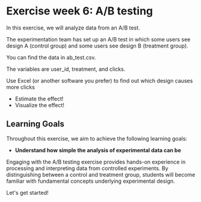 # Exercise week 6: A/B testing

In this exercise, we will analyze data from an A/B test.

The experimentation team has set up an A/B test in which some users see design A (control group) and some users see design B (treatment group).

You can find the data in ab_test.csv.

The variables are user_id, treatment, and clicks.

Use Excel (or another software you prefer) to find out which design causes more clicks

- Estimate the effect!
- Visualize the effect!

## Learning Goals

Throughout this exercise, we aim to achieve the following learning goals:

- **Understand how simple the analysis of experimental data can be** 

Engaging with the A/B testing exercise provides hands-on experience in processing and interpreting data from controlled experiments. By distinguishing between a control and treatment group, students will become familiar with fundamental concepts underlying experimental design.

Let's get started!
